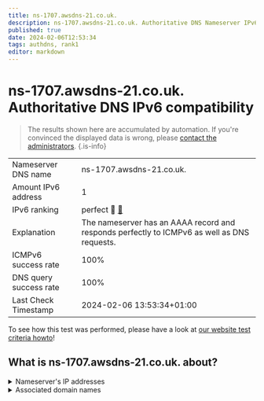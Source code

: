 ```yaml
---
title: ns-1707.awsdns-21.co.uk.
description: ns-1707.awsdns-21.co.uk. Authoritative DNS Nameserver IPv6 compatibility
published: true
date: 2024-02-06T12:53:34
tags: authdns, rank1
editor: markdown
---
```


# ns-1707.awsdns-21.co.uk. Authoritative DNS IPv6 compatibility

> The results shown here are accumulated by automation. If you're convinced the displayed data is wrong, please [contact the administrators](/howto/chat). 
{.is-info}




|   |   |
| - | - |
| Nameserver DNS name | ns-1707.awsdns-21.co.uk.
| Amount IPv6 address | 1
| IPv6 ranking | perfect :1st_place_medal: [🔗](/howto/ranking) |
| Explanation | The nameserver has an AAAA record and responds perfectly to ICMPv6 as well as DNS requests. |
| ICMPv6 success rate | 100%|
| DNS query success rate | 100% |
| Last Check Timestamp | 2024-02-06 13:53:34+01:00 |

To see how this test was performed, please have a look at [our website test criteria howto](/howto/testcriteria/authdns)!


## What is ns-1707.awsdns-21.co.uk. about?




<details>
<summary>Nameserver's IP addresses</summary>

2600:9000:5306:ab00::1

</details>



<details>
<summary>Associated domain names</summary>

github.com

</details>
